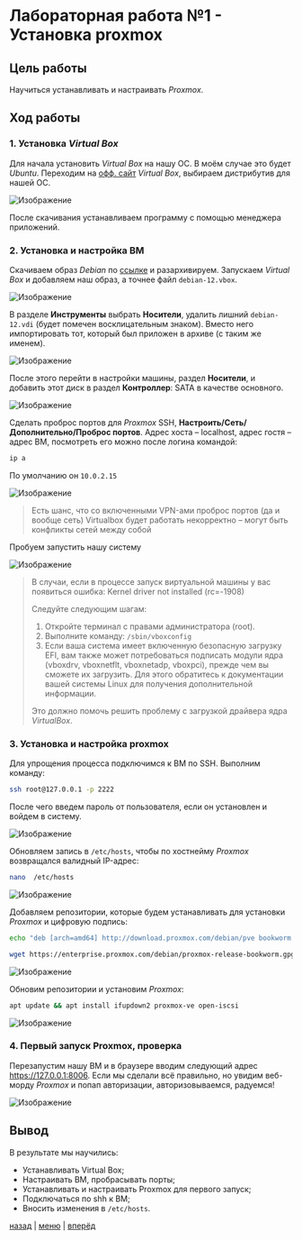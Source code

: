 # Лабораторная работа №1 - Установка proxmox

## Цель работы

Научиться устанавливать и настраивать _Proxmox_.

## Ход работы

### 1. Установка _Virtual Box_

Для начала установить _Virtual Box_ на нашу ОС. В моём случае это будет _Ubuntu_.
Переходим на [офф. сайт](https://www.virtualbox.org/) _Virtual Box_, выбираем дистрибутив для нашей ОС.

![Изображение](./img/1.png)

После скачивания устанавливаем программу с помощью менеджера приложений.

### 2. Установка и настройка ВМ

Скачиваем образ _Debian_ по [ссылке](https://lmsys001.pnpi.spb.ru:2180/s/o4ACycppPnPdBwC) и разархивируем.
Запускаем _Virtual Box_ и добавляем наш образ, а точнее файл `debian-12.vbox`.

![Изображение](./img/2.png)

В разделе **Инструменты** выбрать **Носители**, удалить лишний `debian-12.vdi` (будет помечен восклицательным знаком). 
Вместо него импортировать тот, который был приложен в архиве (с таким же именем).

![Изображение](./img/3.png)

После этого перейти в настройки машины, раздел **Носители**, и добавить этот диск в раздел **Контроллер**: 
SATA в качестве основного.

![Изображение](./img/4.png)

Сделать проброс портов для _Proxmox_ SSH, **Настроить/Сеть/Дополнительно/Проброс портов**. 
Адрес хоста – localhost, адрес гостя – адрес ВМ, посмотреть его можно после логина командой: 

```bash
ip a
```
По умолчанию он `10.0.2.15`

![Изображение](./img/5.png)

> Есть шанс, что со включенными VPN-ами проброс портов (да и вообще сеть) Virtualbox будет работать некорректно – 
> могут быть конфликты сетей между собой

Пробуем запустить нашу систему

![Изображение](./img/6.png)

> В случаи, если в процессе запуск виртуальной машины у вас появиться ошибка: Kernel driver not installed (rc=-1908)
> 
> Следуйте следующим шагам:
> 1. Откройте терминал с правами администратора (root).
> 2. Выполните команду:  `/sbin/vboxconfig`
> 3. Если ваша система имеет включенную безопасную загрузку EFI, вам также может потребоваться подписать модули ядра (vboxdrv, vboxnetflt, vboxnetadp, vboxpci), прежде чем вы сможете их загрузить. Для этого обратитесь к документации вашей системы Linux для получения дополнительной информации.
> 
> Это должно помочь решить проблему с загрузкой драйвера ядра _VirtualBox_.

### 3. Установка и настройка proxmox

Для упрощения процесса подключимся к ВМ по SSH. Выполним команду:

```bash
ssh root@127.0.0.1 -p 2222
```

После чего введем пароль от пользователя, если он установлен и войдем в систему.

![Изображение](./img/7.png)

Обновляем запись в `/etc/hosts`, чтобы по хостнейму _Proxmox_ возвращался валидный IP-адрес:

```bash
nano  /etc/hosts
```

![Изображение](./img/8.png)

Добавляем репозитории, которые будем устанавливать для установки _Proxmox_ и цифровую подпись:

```bash
echo "deb [arch=amd64] http://download.proxmox.com/debian/pve bookworm pve-no-subscription" > /etc/apt/sources.list.d/pve-install-repo.list
```

```bash
wget https://enterprise.proxmox.com/debian/proxmox-release-bookworm.gpg -O /etc/apt/trusted.gpg.d/proxmox-release-bookworm.gpg
```

![Изображение](./img/9.png)

Обновим репозитории и установим _Proxmox_:

```bash
apt update && apt install ifupdown2 proxmox-ve open-iscsi
```

![Изображение](./img/10.png)

### 4. Первый запуск Proxmox, проверка

Перезапустим нашу ВМ и в браузере вводим следующий адрес https://127.0.0.1:8006.
Если мы сделали всё правильно, но увидим веб-морду _Proxmox_ и попап авторизации, авторизовываемся, радуемся!

![Изображение](./img/11.png)

## Вывод

В результате мы научились:
  - Устанавливать Virtual Box;
  - Настраивать ВМ, пробрасывать порты;
  - Устанавливать и настраивать Proxmox для первого запуск;
  - Подключаться по shh к ВМ;
  - Вносить изменения в `/etc/hosts`.



[назад](../PROXMOX.md) | [меню](../../README.md) | [вперёд](../lab_2/REPORT.md)
